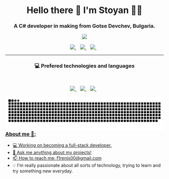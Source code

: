 <h1 align='center'>
  Hello there 👋 I'm Stoyan 👨‍💻
</h1>
<h3 align='center'>
  A C# developer in making from Gotse Devchev, Bulgaria.
</h3>
<p align='center'>
  <img src="https://github-readme-stats.vercel.app/api?username=stoyantsiparov&show_icons=true&count_private=true&theme=darcula" width="350"></a>
</p>
<p align='center'>
  <a href="https://t.me/f1renix">
    <img src="https://img.shields.io/badge/Telegram-2CA5E0?style=for-the-badge&logo=telegram&logoColor=white" />        
  </a>&nbsp;&nbsp;
  <a href="mailto:f1renix00@gmail.com">
    <img src="https://img.shields.io/badge/Gmail-D14836?style=for-the-badge&logo=gmail&logoColor=white" />        
  </a>&nbsp;&nbsp;
  <a href="https://stackoverflow.com/users/21890533/stoyan-tsiparov">
    <img src="https://img.shields.io/badge/Stack_Overflow-FE7A16?style=for-the-badge&logo=stack-overflow&logoColor=white" />        
  </a>&nbsp;&nbsp;
</p>

---

<h3 align='center'>💻 Prefered technologies and languages</h3><br/>
<p align='center'>
  <a href="">
    <img src="https://img.shields.io/badge/C Sharp-239120?style=for-the-badge&logo=c-sharp&logoColor=white">
  </a>&nbsp;&nbsp;
  <a href="">
    <img src="https://img.shields.io/badge/HTML5-E34F26?style=for-the-badge&logo=html5&logoColor=white">
  </a>&nbsp;&nbsp;
  <a href="">
    <img src="https://img.shields.io/badge/CSS3-1572B6?style=for-the-badge&logo=css3&logoColor=white">
  </a>&nbsp;&nbsp;
</p>
<a href="#"><img align="right" alt="Coding" width="1000" src="https://raw.githubusercontent.com/vassdeniss/vassdeniss/output/github-contribution-grid-snake-dark.svg#gh-dark-mode-only">

---

<h3>About me 👻:</h3>

- 💻 Working on becoming a full-stack developer.
- 💬 Ask me anything about my projects!
- 📫 How to reach me: f1renix00@gmail.com
- 💡 I'm really passionate about all sorts of technology, trying to learn and try something new everyday.
